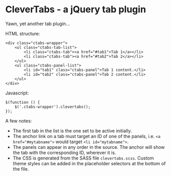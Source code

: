 
CleverTabs - a jQuery tab plugin
=================================================

Yawn, yet another tab plugin...

HTML structure:

	<div class="ctabs-wrapper">
		<ul class="ctabs-tab-list">
			<li class="ctabs-tab"><a href="#tab1">Tab 1</a></li>
			<li class="ctabs-tab"><a href="#tab2">Tab 2</a></li>
		</ul>
		<ul class="ctabs-panel-list">
			<li id="tab1" class="ctabs-panel">Tab 1 content.</li>
			<li id="tab2" class="ctabs-panel">Tab 2 content.</li>
		</ul>
	</div>

Javascript:

	$(function () {
		$('.ctabs-wrapper').clevertabs();
	});

A few notes:

- The first tab in the list is the one set to be active initially.
- The anchor link on a tab must target an ID of one of the panels, i.e. `<a href="#mytabname">` would target `<li id="mytabname">`.
- The panels can appear in any order in the source. The anchor will show the tab with the corresponding ID, wherever it is.
- The CSS is generated from the SASS file `clevertabs.scss`. Custom theme styles can be added in the placeholder selectors at the bottom of the file.
